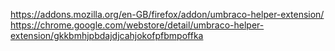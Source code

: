 https://addons.mozilla.org/en-GB/firefox/addon/umbraco-helper-extension/
https://chrome.google.com/webstore/detail/umbraco-helper-extension/gkkbmhjpbdajdjcahjokofpfbmpoffka
